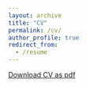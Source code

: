 ```yaml
---
layout: archive
title: "CV"
permalink: /cv/
author_profile: true
redirect_from:
  - /resume
---
```


[Download CV as pdf](https://o-zhao.github.io/files/Zhao_CV_latest.pdf)
